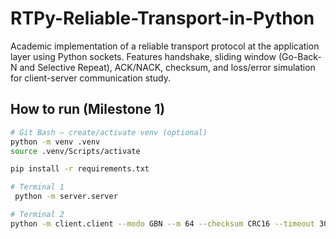 # RTPy-Reliable-Transport-in-Python
Academic implementation of a reliable transport protocol at the application layer using Python sockets. Features handshake, sliding window (Go-Back-N and Selective Repeat), ACK/NACK, checksum, and loss/error simulation for client-server communication study.

## How to run (Milestone 1)
```bash
# Git Bash — create/activate venv (optional)
python -m venv .venv
source .venv/Scripts/activate

pip install -r requirements.txt

# Terminal 1
 python -m server.server

# Terminal 2
python -m client.client --modo GBN --m 64 --checksum CRC16 --timeout 300 --ack-mode INDIVIDUAL

